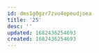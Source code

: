 ```yaml
---
id: dms1g0gzr7zvo4epeudjoea
title: '25'
desc: ''
updated: 1682436254693
created: 1682436254693
---
```

